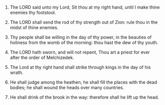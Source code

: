 1. The LORD said unto my Lord, Sit thou at my right hand, until I
make thine enemies thy footstool.

2. The LORD shall send the rod of thy strength out of Zion: rule
thou in the midst of thine enemies.

3. Thy people shall be willing in the day of thy power, in the
beauties of holiness from the womb of the morning: thou hast the dew
of thy youth.

4. The LORD hath sworn, and will not repent, Thou art a priest for
ever after the order of Melchizedek.

5. The Lord at thy right hand shall strike through kings in the day
of his wrath.

6. He shall judge among the heathen, he shall fill the places with
the dead bodies; he shall wound the heads over many countries.

7. He shall drink of the brook in the way: therefore shall he lift
up the head.